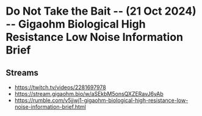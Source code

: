# Do Not Take the Bait -- (21 Oct 2024) -- Gigaohm Biological High Resistance Low Noise Information Brief

## Streams
- https://twitch.tv/videos/2281697978
- https://stream.gigaohm.bio/w/aSEkbM5onsQXZERavJ6yAb
- https://rumble.com/v5jjwj1-gigaohm-biological-high-resistance-low-noise-information-brief.html

